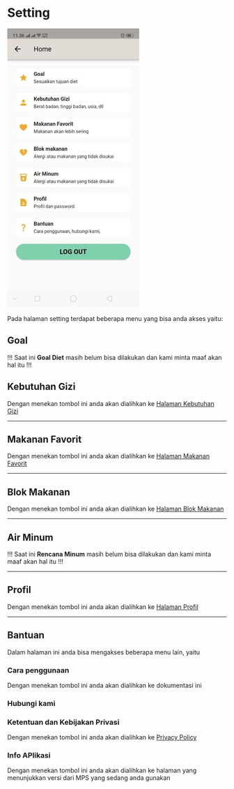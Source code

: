 # Setting

![Halaman Setting](../../static/images/mobile-app/setting.jpg)

Pada halaman setting terdapat beberapa menu yang bisa anda akses yaitu:

## Goal

!!!
Saat ini **Goal Diet** masih belum bisa dilakukan dan kami minta maaf akan hal itu
!!!

## Kebutuhan Gizi

Dengan menekan tombol ini anda akan dialihkan ke [Halaman Kebutuhan Gizi](Me/kebutuhan_gizi_page.md)

---

## Makanan Favorit

Dengan menekan tombol ini anda akan dialihkan ke [Halaman Makanan Favorit](Me/makanan_favorit_page.md)

---

## Blok Makanan

Dengan menekan tombol ini anda akan dialihkan ke [Halaman Blok Makanan](Me/blok_makanan.md)

---

## Air Minum

!!!
Saat ini **Rencana Minum** masih belum bisa dilakukan dan kami minta maaf akan hal itu
!!!

---

## Profil

Dengan menekan tombol ini anda akan dialihkan ke [Halaman Profil](profil_page.md)

---

## Bantuan

Dalam halaman ini anda bisa mengakses beberapa menu lain, yaitu

### Cara penggunaan

Dengan menekan tombol ini anda akan dialihkan ke dokumentasi ini

### Hubungi kami

### Ketentuan dan Kebijakan Privasi

Dengan menekan tombol ini anda akan dialihkan ke [Privacy Policy](https://github.com/Meal-Planner-on-Steroid/MPS-Privacy-Policy/blob/master/README.md)

### Info APlikasi

Dengan menekan tombol ini anda akan dialihkan ke halaman yang menunjukkan versi dari MPS yang sedang anda gunakan
